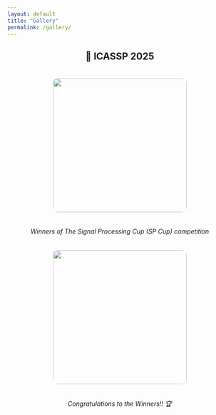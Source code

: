 ```yaml
---
layout: default
title: "Gallery"
permalink: /gallery/
---
```


<h2 align="center">📸  ICASSP 2025</h2>

<figure class="centered">
  <p align="center">
    <img src="{{ site.baseurl }}/images/photos/pic_1.jpeg" style="margin: 20px; width: 300px; border-radius: 10px;" />
  </p>
  <figcaption style="text-align: center; font-style: italic;"> Winners of The Signal Processing Cup (SP Cup) competition </figcaption>
</figure>

<figure class="centered">
  <p align="center">
    <img src="{{ site.baseurl }}/images/photos/pic_2.jpeg" style="margin: 20px; width: 300px; border-radius: 10px;" />
  </p>
  <figcaption style="text-align: center; font-style: italic;"> Congratulations to the Winners!! 🏆 </figcaption>
</figure>

